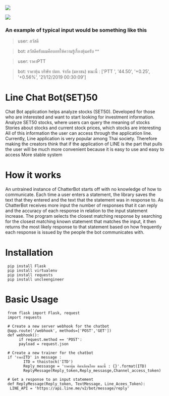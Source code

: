 ![](https://www.img.in.th/images/0e25a96fe1fb05de5da6ce944dc95221.jpg)

![](https://img.shields.io/badge/python-3.6-blue.svg)

### An example of typical input would be something like this
> user:  สวัสดี 

> bot: สวัสดีครับผมคือบอทให้ความรู้เรื่องหุ้นครับ ^^

> user: ราคาPTT 

> bot: ราคาหุ้น บริษัท ปตท. จำกัด (มหาชน) ขณะนี้ : ['PTT ', '44.50', '+0.25', '+0.56%', '21/12/2019 00:30:09']

# Line Chat Bot(SET)50
Chat Bot application helps analyze stocks (SET50). Developed for those who are interested and want to start looking for investment information. Analyze SET50 stocks, where users can query the meaning of stocks Stories about stocks and current stock prices, which stocks are interesting All of this information the user can access through the application line. Currently, Line application is very popular among Thai society. Therefore making the creators think that if the application of LINE is the part that pulls the user will be much more convenient because it is easy to use and easy to access More stable system
# How it works
An untrained instance of ChatterBot starts off with no knowledge of how to communicate. Each time a user enters a statement, the library saves the text that they entered and the text that the statement was in response to. As ChatterBot receives more input the number of responses that it can reply and the accuracy of each response in relation to the input statement increase. The program selects the closest matching response by searching for the closest matching known statement that matches the input, it then returns the most likely response to that statement based on how frequently each response is issued by the people the bot communicates with.
# Installation
     pip install Flask
     pip install virtualenv
     pip install requests
     pip install uncleengineer
# Basic Usage

     from flask import Flask, request
     import requests
    
     # Create a new server webhook for the chatbot
     @app.route('/webhook', methods=['POST','GET'])
     def webhook():
          if request.method == 'POST':
          payload = request.json
          
     # Create a new trainer for the chatbot
     if 'ราคาITD' in message :
            ITD = thaistock('ITD')
            Reply_messasge = 'ราคาหุ้น อิตาเลียนไทย ขณะนี้ : {}'.format(ITD)
            ReplyMessage(Reply_token,Reply_messasge,Channel_access_token)
     
     # Get a response to an input statement
     def ReplyMessage(Reply_token, TextMessage, Line_Acees_Token):
      LINE_API = 'https://api.line.me/v2/bot/message/reply'

